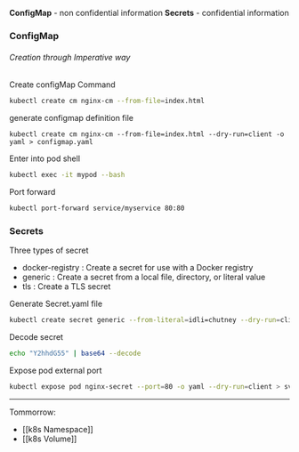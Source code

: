 **ConfigMap** - non confidential information
**Secrets** - confidential information

### ConfigMap
###### Creation through Imperative way 
Create configMap Command
```sh
kubectl create cm nginx-cm --from-file=index.html
```

generate configmap definition file
```
kubectl create cm nginx-cm --from-file=index.html --dry-run=client -o yaml > configmap.yaml
```

Enter into pod shell
```sh
kubectl exec -it mypod --bash
```

Port forward
```sh
kubectl port-forward service/myservice 80:80
```

### Secrets
Three types of secret
- docker-registry : Create a secret for use with a Docker registry
- generic : Create a secret from a local file, directory, or literal value
- tls : Create a TLS secret

Generate Secret.yaml file
```sh
kubectl create secret generic --from-literal=idli=chutney --dry-run=client -o yaml > secret.yaml
```

Decode secret
```sh
echo "Y2hhdG55" | base64 --decode
```

Expose pod external port
```sh
kubectl expose pod nginx-secret --port=80 -o yaml --dry-run=client > svc.yaml
```

***
Tommorrow:
- [[k8s Namespace]]
- [[k8s Volume]]

